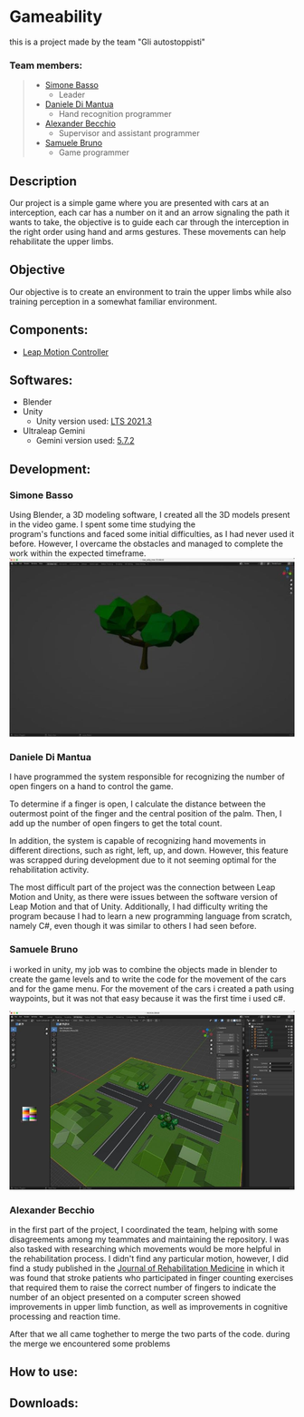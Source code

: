 # Gameability
this is a project made by the team "Gli autostoppisti"

### Team members:
> * [Simone Basso](https://github.com/clbsimone)
>    * Leader
> * [Daniele Di Mantua](https://github.com/1Danielozen1)
>    * Hand recognition programmer
> * [Alexander Becchio](https://github.com/SirAlexanderTheFourth)
>    * Supervisor and assistant programmer
> * [Samuele Bruno](https://github.com/SamueleBruno)
>    * Game programmer


## Description
Our project is a simple game where you are presented with cars at an interception, each car has a number on it and an arrow signaling the path it wants to take, the objective is to guide each car through the interception in the right order using hand and arms gestures.
These movements can help rehabilitate the upper limbs.

## Objective
Our objective is to create an environment to train the upper limbs while also training perception in a somewhat familiar environment.


## Components:
* [Leap Motion Controller](https://www.ultraleap.com/product/leap-motion-controller/)

## Softwares:
* Blender
* Unity
  * Unity version used: [LTS 2021.3](https://download.unity3d.com/download_unity/6eacc8284459/Windows64EditorInstaller/UnitySetup64-2021.3.0f1.exe)
* Ultraleap Gemini
  * Gemini version used: [5.7.2](https://www2.leapmotion.com/downloads/gemini/v5.7.2)

## Development: 
### Simone Basso
 Using Blender, a 3D modeling software, I created all the 3D models present in the video game. I spent some time studying the   
 program's functions and faced some initial difficulties, as I had never used it before. However, I overcame the obstacles and 
 managed to complete the work within the expected timeframe.
 ![test](/screenshots/IMG-20230331-WA0009.jpg)

### Daniele Di Mantua

I have programmed the system responsible for recognizing the number of open fingers on a hand to control the game.

To determine if a finger is open, I calculate the distance between the outermost point of the finger and the central position of the palm. Then, I add up the number of open fingers to get the total count.

In addition, the system is capable of recognizing hand movements in different directions, such as right, left, up, and down. However, this feature was scrapped during development due to it not seeming optimal for the rehabilitation activity.

The most difficult part of the project was the connection between Leap Motion and Unity, as there were issues between the software version of Leap Motion and that of Unity. Additionally, I had difficulty writing the program because I had to learn a new programming language from scratch, namely C#, even though it was similar to others I had seen before.

### Samuele Bruno

i worked in unity, my job was to combine the objects made in blender to create the game levels and to write the code for the movement of the cars and for the game menu. For the movement of the cars i created a path using waypoints, but it was not that easy because it was the first time i used c#.

 ![test](/screenshots/IMG-20230331-WA0015.jpg)
 
### Alexander Becchio

 in the first part of the project, I coordinated the team, helping with some disagreements among my teammates and maintaining the 
 repository. I was also tasked with researching which movements would be more helpful in the rehabilitation process.
 I didn't find any particular motion, however, I did find a study published in the [Journal of Rehabilitation Medicine](https://medicaljournalssweden.se/jrm) in which it was found that stroke patients who participated in finger counting exercises that required them to raise the correct number of fingers to indicate the number of an object presented on a computer screen showed improvements in upper limb function, as well as improvements in cognitive processing and reaction time.

After that we all came toghether to merge the two parts of the code.
during the merge we encountered some problems

## How to use:


## Downloads:
